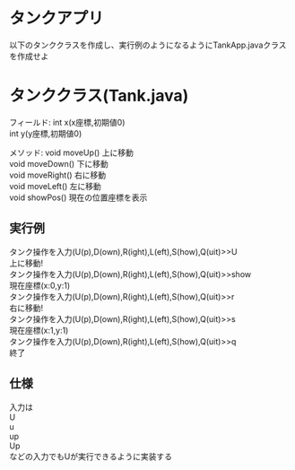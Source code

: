 # タンクアプリ

以下のタンククラスを作成し、実行例のようになるようにTankApp.javaクラスを作成せよ

# タンククラス(Tank.java)

フィールド: 
int x(x座標,初期値0)   
int y(y座標,初期値0)   

メソッド: 
void moveUp() 上に移動  
void moveDown() 下に移動  
void moveRight() 右に移動  
void moveLeft() 左に移動  
void showPos() 現在の位置座標を表示  

## 実行例

タンク操作を入力(U(p),D(own),R(ight),L(eft),S(how),Q(uit)>>U  
上に移動!  
タンク操作を入力(U(p),D(own),R(ight),L(eft),S(how),Q(uit)>>show  
現在座標(x:0,y:1)  
タンク操作を入力(U(p),D(own),R(ight),L(eft),S(how),Q(uit)>>r  
右に移動!  
タンク操作を入力(U(p),D(own),R(ight),L(eft),S(how),Q(uit)>>s  
現在座標(x:1,y:1)  
タンク操作を入力(U(p),D(own),R(ight),L(eft),S(how),Q(uit)>>q  
終了  

## 仕様
入力は   
U  
u  
up  
Up  
などの入力でもUが実行できるように実装する







